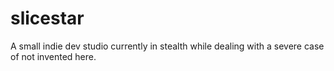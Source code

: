# slicestar

A small indie dev studio currently in stealth while dealing with a severe case of not invented here.
